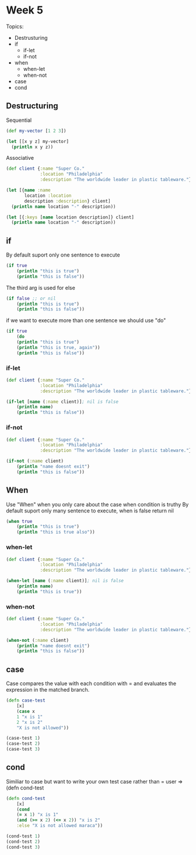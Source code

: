 # Week 5

Topics:

* Destrusturing
* if
    - if-let
    - if-not
* when 
    - when-let
    - when-not
* case
* cond

## Destructuring

Sequential

```clojure
(def my-vector [1 2 3])

(let [[x y z] my-vector]
  (println x y z))
```

Associative

```clojure
(def client {:name "Super Co."
             :location "Philadelphia"
             :description "The worldwide leader in plastic tableware."})
```
```clojure
(let [{name :name
       location :location
       description :description} client]
  (println name location "-" description))
```

```clojure
(let [{:keys [name location description]} client]
  (println name location "-" description))
```

## if

By default suport only one sentence to execute
```clojure
(if true
    (println "this is true")
    (println "this is false"))
```

The third arg is used for else
```clojure
(if false ;; or nil
    (println "this is true")
    (println "this is false"))
```
if we want to execute more than one sentence we should use "do"

```clojure
(if true
    (do
    (println "this is true")
    (println "this is true, again"))
    (println "this is false"))
```

### if-let

```clojure
(def client {:name "Super Co."
             :location "Philadelphia"
             :description "The worldwide leader in plastic tableware."})

(if-let [name (:name client)]; nil is false
    (println name)
    (println "this is false"))
```


### if-not

```clojure
(def client {:name "Super Co."
             :location "Philadelphia"
             :description "The worldwide leader in plastic tableware."})

(if-not (:name client)
    (println "name doesnt exit")
    (println "this is false"))
```

## When

Use "When" when you only care about the case when condition is truthy
By default suport only many sentence to execute,
when is false return nil
```clojure
(when true
    (println "this is true")
    (println "this is true also"))
```

### when-let

```clojure
(def client {:name "Super Co."
             :location "Philadelphia"
             :description "The worldwide leader in plastic tableware."})

(when-let [name (:name client)]; nil is false
    (println name)
    (println "this is true"))
```


### when-not

```clojure
(def client {:name "Super Co."
             :location "Philadelphia"
             :description "The worldwide leader in plastic tableware."})

(when-not (:name client)
    (println "name doesnt exit")
    (println "this is false"))
```

## case

Case compares the value with each condition with = and evaluates the expression in the matched branch.
```clojure
(defn case-test
    [x]
    (case x
    1 "x is 1"
    2 "x is 2"
    "X is not allowed"))

(case-test 1)
(case-test 2)
(case-test 3)
```

## cond

Similiar to case but want to write your own test case rather than =
user => (defn cond-test
```clojure
(defn cond-test
    [x]
    (cond
    (= x 1) "x is 1"
    (and (>= x 2) (<= x 2)) "x is 2"
    :else "X is not allowed maraca"))

(cond-test 1)
(cond-test 2)
(cond-test 3)
```

```clojure
```